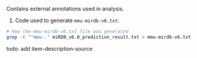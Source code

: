 Contains external annotations used in analysis. 



1. Code used to generate `mmu-mirdb-v6.txt`:

```bash
# How the mmu-mirdb-v6.txt file was generated
grep -E "^mmu-." miRDB_v6.0_prediction_result.txt > mmu-mirdb-v6.txt

```

todo: add item-description-source 
